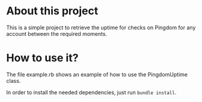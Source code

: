 # About this project
This is a simple project to retrieve the uptime for checks on Pingdom for any account between the required moments.

# How to use it?
The file example.rb shows an example of how to use the PingdomUptime class.

In order to install the needed dependencies, just run `bundle install`.
